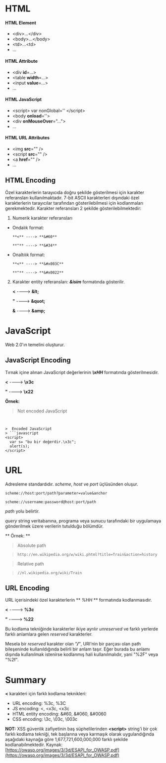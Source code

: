 # HTML
#### HTML Element

- &lt;div>...&lt;/div>
- &lt;body>...&lt;/body>
- &lt;td>...&lt;td>
- ...

#### HTML Attribute

- &lt;div **id**=...>
- &lt;table **width**=...>
- &lt;input **value**=...>
- ...

#### HTML JavaScript
- &lt;script> var nonGlobal='' &lt;/script>
- &lt;body **onload**=''>
- &lt;div **onMouseOver**="...">
- ...
#### HTML URL Attributes
- &lt;img **src**="" />
- &lt;script **src**="" />
- &lt;a **href**="" />
- ...

## HTML Encoding
Özel karakterlerin tarayıcıda doğru şekilde gösterilmesi için karakter referansları kullanılmaktadır. 7-bit ASCII karakterleri dışındaki özel karakterlerin tarayıcılar tarafından gösterilebilmesi için kodlanmaları gerekmektedir. Karakter referansları 2 şekilde gösterilebilmektedir:
1. Numerik karakter referansları
  * Ondalık format:

        **<** ----> **&#60**

        **"** ----> **&#34**
  * Onaltılık format:

        **<** ----> **&#x003C**

        **"** ----> **&#x0022**

2. Karakter entity referansları: **_&isim_** formatında gösterilir.

      **<** ----> **&amp;lt;**

      **"**  ----> **&amp;quot;**

      **&** ----> **&amp;amp;**

# JavaScript
Web 2.0'ın temelini oluşturur.

## JavaScript Encoding
Tırnak içine alınan JavaScript değerlerinin **_\xHH_** formatında gösterilmesidir.

  **<** ----> **\x3c**

  **"** ----> **\x22**

**Örnek:**

  >  Not encoded JavaScript

> ```javascript
<script>
  var s= "bu bir değerdir.<";
  alert(s);
</script>
```

>  Encoded JavaScript
> ```javascript
<script>
  var s= "bu bir değerdir.\x3c";
  alert(s);
</script>
```

# URL

Adresleme standardıdır. _scheme_, _host_ ve _port_ üçlüsünden oluşur.

``` scheme://host:port/path?parameter=value&anchor ```

``` scheme://username:password@host:port/path ```

_path_ yolu belirtir.

_query_ string veritabanına, programa veya sunucu tarafındaki bir uygulamaya gönderilmek üzere verilerin tutulduğu bölümdür.

** Örnek: **

> Absolute path

> ``` http://en.wikipedia.org/w/wiki.phtml?title=Train&action=history ```

> Relative path

> ``` //nl.wikipedia.org/wiki/Train ```

## URL Encoding

URL içerisindeki özel karakterlerin ** _%HH_ ** formatında kodlanmasıdır.

  **<** ----> **%3c**

  **"** ----> **%22**

  Bu kodlama tekniğinde karakterler ikiye ayrılır _unreserved_ ve  farklı yerlerde farklı anlamlara gelen _reserved_ karakterler.

  Mesela bir _reserved_ karakter olan _"**/**"_, URI'nin bir parçası olan path bileşeninde kullanıldığında belirli bir anlam taşır. Eğer burada bu anlamı dışında kullanılmak istenirse kodlanmış hali kullanılmalıdır, yani "%2F" veya "%2f".


# Summary

**<** karakteri için farklı kodlama teknikleri:

- URL encoding: %3c, %3C
- JS encoding: \<, <x3c, <x3c
- HTML entity encoding: &#60, &#060, &#0060
- CSS encoding: \3c, \03c, \003c

**NOT:** XSS güvenlik zafiyetinin baş süphelilerinden **&lt;script>** string'i bir çok farklı kodlama tekniği, tek başlarına veya karmaşık olarak uygulandığında aşağıdaki kaynağa göre 1,677,721,600,000,000 farklı şekilde kodlanabilmektedir. Kaynak: [https://owasp.org/images/3/3d/ESAPI_for_OWASP.pdf](https://owasp.org/images/3/3d/ESAPI_for_OWASP.pdf)
